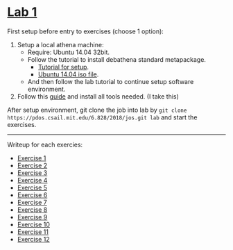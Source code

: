 # [Lab 1](https://pdos.csail.mit.edu/6.828/2018/labs/lab1/)

First setup before entry to exercises (choose 1 option):
1. Setup a local athena machine:
    + Require: Ubuntu 14.04 32bit.
    + Follow the tutorial to install debathena standard metapackage.
        + [Tutorial for setup](https://kb.mit.edu/confluence/pages/viewpage.action;jsessionid=C41777EAE7A587A2A0C394246BAF6454?pageId=152594763).
        + [Ubuntu 14.04 iso file](https://releases.ubuntu.com/14.04/ubuntu-14.04.6-desktop-i386.iso).
    + And then follow the lab tutorial to continue setup software environment.
2. Follow this [guide](https://pdos.csail.mit.edu/6.828/2018/tools.html) and install all tools needed. (I take this)

After setup environment, git clone the job into lab by `git clone https://pdos.csail.mit.edu/6.828/2018/jos.git lab` and start the exercises.

---

Writeup for each exercies:
+ [Exercise 1](https://github.com/vilesport/General-Xv6/blob/main/Lab%201/Exercise%201.md)
+ [Exercise 2](https://github.com/vilesport/General-Xv6/blob/main/Lab%201/Exercise%202.md)
+ [Exercise 3](https://github.com/vilesport/General-Xv6/blob/main/Lab%201/Exercise%203.md)
+ [Exercise 4](https://github.com/vilesport/General-Xv6/blob/main/Lab%201/Exercise%204.md)
+ [Exercise 5](https://github.com/vilesport/General-Xv6/blob/main/Lab%201/Exercise%205.md)
+ [Exercise 6](https://github.com/vilesport/General-Xv6/blob/main/Lab%201/Exercise%206.md)
+ [Exercise 7](https://github.com/vilesport/General-Xv6/blob/main/Lab%201/Exercise%207.md)
+ [Exercise 8](https://github.com/vilesport/General-Xv6/blob/main/Lab%201/Exercise%208.md)
+ [Exercise 9]()
+ [Exercise 10]()
+ [Exercise 11]()
+ [Exercise 12]()
      

